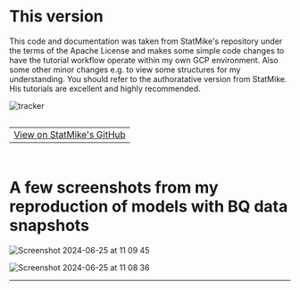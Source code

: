 
# This version

This code and documentation was taken from StatMike's repository under the terms of the Apache License and makes some simple code changes to have the tutorial workflow operate within my own GCP environment. Also some other minor changes e.g. to view some structures for my understanding. You should refer to the authoratative version from StatMike. His tutorials are excellent and highly recommended. 

![tracker](https://us-central1-vertex-ai-mlops-369716.cloudfunctions.net/pixel-tracking?path=statmike%2Fvertex-ai-mlops&file=readme.md)
<!--- header table --->
<table align="left">     
  <td style="text-align: center">
    <a href="https://github.com/statmike/vertex-ai-mlops/blob/main//readme.md">View on StatMike's GitHub</a>
  </td>
</table>
<br/><br/>
<br/><br/>

# A few screenshots from my reproduction of models with BQ data snapshots

![Screenshot 2024-06-25 at 11 09 45](https://github.com/seanvw/vertex-ai-mlops-sw/assets/18576156/8398828e-817a-40b2-a67a-c2f25a88ac90)

![Screenshot 2024-06-25 at 11 08 36](https://github.com/seanvw/vertex-ai-mlops-sw/assets/18576156/1c5edf07-e0b2-4673-9a9d-69b0852aaeba)



---
